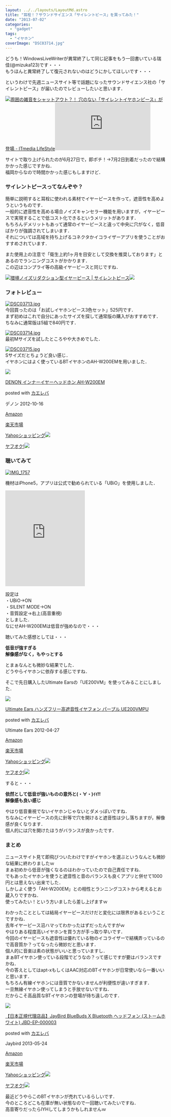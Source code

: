 ```yaml
---
layout: ../../layouts/LayoutMd.astro
title: "耳栓！？サウンドサイエンス「サイレントピース」を買ってみた！"
date: "2013-07-02"
categories: 
  - "gadget"
tags: 
  - "イヤホン"
coverImage: "DSC03714.jpg"
---
```


どうも！WindowsLiveWriterが異常終了して同じ記事をもう一回書いている瑞佳(@mizuka123)です・・・  
もうほんと異常終了して復元されないのはどうにかしてほしいです・・・

というわけで先週ニュースサイト等で話題になったサウンドサイエンス社の「サイレントピース」が届いたのでレビューしたいと思います．

[![](http://capture.heartrails.com/150x130/shadow?http://www.itmedia.co.jp/lifestyle/articles/1306/27/news165.html)](http://www.itmedia.co.jp/lifestyle/articles/1306/27/news165.html)[周囲の雑音をシャットアウト？！ 穴のない「サイレントイヤホンピース」が登場 - ITmedia LifeStyle](http://www.itmedia.co.jp/lifestyle/articles/1306/27/news165.html)[![](http://b.hatena.ne.jp/entry/image/http://www.itmedia.co.jp/lifestyle/articles/1306/27/news165.html)](http://b.hatena.ne.jp/entry/http://www.itmedia.co.jp/lifestyle/articles/1306/27/news165.html)

サイトで取り上げられたのが6月27日で，即ポチ！→7月2日到着だったので結構かかった感じですかね．  
福岡からなので時間かかった感じもしますけど．

### サイレントピースってなんぞや？

簡単に説明すると耳栓に使われる素材でイヤーピースを作って，遮音性を高めようというものです．  
一般的に遮音性を高める場合ノイズキャンセラー機能を用いますが，イヤーピースで実現することで低コスト化できるというメリットがあります．  
もちろんデメリットもあって通常のイヤーピースと違って中央に穴がなく，低音ばかりが強調されてしまいます．  
それについては高域を持ち上げるコネクタかイコライザーアプリを使うことがおすすめされています．

また使用上の注意で「衛生上約1ヶ月を目安として交換を推奨しております」とあるのでランニングコストがかかります．  
この辺はコンプライ等の高級イヤーピースと同じですね．

[![](http://capture.heartrails.com/150x130/shadow?http://www.silentpiece.jp/)](http://www.silentpiece.jp/)[環境ノイズリダクション型イヤーピース | サイレントピース](http://www.silentpiece.jp/)[![](http://b.hatena.ne.jp/entry/image/http://www.silentpiece.jp/)](http://b.hatena.ne.jp/entry/http://www.silentpiece.jp/)  

### フォトレビュー

[![DSC03713.jpg](images/9192548758_f7d6d52897_b.jpg)](http://www.flickr.com/photos/67522130@N08/9192548758/ "DSC03713.jpg")  
今回買ったのは「お試しイヤホンピース3色セット」525円です．  
まず初めはこれで自分にあったサイズを探して通常版の購入がおすすめです．  
ちなみに通常版は5組で840円です．

[![DSC03714.jpg](images/9192549766_09b5879e7c_b.jpg)](http://www.flickr.com/photos/67522130@N08/9192549766/ "DSC03714.jpg")  
最初Mサイズを試したところやや大きめでした．

[![DSC03715.jpg](images/9189754325_3b1e3351dd_b.jpg)](http://www.flickr.com/photos/67522130@N08/9189754325/ "DSC03715.jpg")  
Sサイズだとちょうど良い感じ．  
イヤホンにはよく使っているBTイヤホンのAH-W200EMを用いました．

[![](images/41uI8cCazoL._SL160_.jpg)](https://www.amazon.co.jp/exec/obidos/ASIN/B008MUXYOE/mizuka123-22/ref=nosim/)

[DENON インナーイヤーヘッドホン AH-W200EM](https://www.amazon.co.jp/exec/obidos/ASIN/B008MUXYOE/mizuka123-22/ref=nosim/)

posted with [カエレバ](http://kaereba.com)

デノン 2012-10-16

[Amazon](http://www.amazon.co.jp/gp/search?keywords=AH-W200EM&__mk_ja_JP=%83J%83%5E%83J%83i&tag=mizuka123-22 "アマゾン")

[楽天市場](http://hb.afl.rakuten.co.jp/hgc/032b53ee.4b34c5ee.0f4a541e.f440145e/?pc=http%3A%2F%2Fsearch.rakuten.co.jp%2Fsearch%2Fmall%2FAH-W200EM%2F-%2Ff.1-p.1-s.1-sf.0-st.A-v.2%3Fx%3D0%26scid%3Daf_ich_link_urltxt%26m%3Dhttp%3A%2F%2Fm.rakuten.co.jp%2F "楽天市場")

[Yahooショッピング![](//ad.jp.ap.valuecommerce.com/servlet/gifbanner?sid=3066752&pid=881990642)](//ck.jp.ap.valuecommerce.com/servlet/referral?sid=3066752&pid=881990642&vc_url=http%3A%2F%2Fshopping.search.yahoo.co.jp%2Fsearch%3FuIv%3Don%26ei%3DUTF-8%26tab_ex%3Dcommerce%26slider%3D0%26va%3DAH-W200EM "Yahooショッピング")

[ヤフオク!![](//ad.jp.ap.valuecommerce.com/servlet/gifbanner?sid=3066752&pid=881990645)](//ck.jp.ap.valuecommerce.com/servlet/referral?sid=3066752&pid=881990645&vc_url=http%3A%2F%2Fauctions.search.yahoo.co.jp%2Fsearch%3Fvo%3D%26ve%3D%26auccat%3D0%26aucminprice%3D%26aucmaxprice%3D%26aucmin_bidorbuy_price%3D%26aucmax_bidorbuy_price%3D%26loc_cd%3D0%26abatch%3D0%26istatus%3D0%26filtered%3D1%26ei%3DUTF-8%26tab_ex%3Dcommerce%26va%3DAH-W200EM "ヤフオク!")

### 聴いてみて

[![IMG_1757](images/IMG_1757_thumb.png "IMG_1757")](//mizuka123.net/wp-content/uploads/2013/07/IMG_1757.png)

機材はiPhone5，アプリは公式で勧められている「UBiO」を使用しました．

<iframe style="height: 300px; overflow-x: hidden; overflow-y: hidden; width: 250px; border-width: 0px;" src="http://widgets.itunes.apple.com/widget.html?c=jp&amp;brc=FFFFFF&amp;blc=FFFFFF&amp;trc=FFFFFF&amp;tlc=FFFFFF&amp;d=&amp;t=&amp;m=software&amp;e=software&amp;w=250&amp;h=300&amp;ids=563103341&amp;wt=discovery&amp;partnerId=30&amp;affiliate_id=http%3A%2F%2Fclick.linksynergy.com%2Ffs-bin%2Fstat%3Fid%3DBT%2FnxoPOAqI%26offerid%3D94348%26type%3D3%26subid%3D0%26tmpid%3D2192%26RD_PARM1%3D" height="240" width="320" frameborder="0"></iframe>

設定は  
・UBiO→ON  
・SILENT MODE→ON  
・音質設定→右上(高音重視)  
としました．  
なにせAH-W200EMは低音が強めなので・・・

聴いてみた感想としては・・・

**低音が強すぎる  
解像感がなく，もやっとする**

とまぁなんとも微妙な結果でした．  
どうやらイヤホンに依存する感じですね．

そこで先日購入したUltimate Earsの「UE200VM」を使ってみることにしました．

[![](images/31lgyvEk0vL._SL160_.jpg)](https://www.amazon.co.jp/exec/obidos/ASIN/B007TPEOYC/mizuka123-22/ref=nosim/)

[Ultimate Ears ハンズフリー高遮音性イヤフォン パープル UE200VMPU](https://www.amazon.co.jp/exec/obidos/ASIN/B007TPEOYC/mizuka123-22/ref=nosim/)

posted with [カエレバ](http://kaereba.com)

Ultimate Ears 2012-04-27

[Amazon](http://www.amazon.co.jp/gp/search?keywords=UE200VM&__mk_ja_JP=%83J%83%5E%83J%83i&tag=mizuka123-22 "アマゾン")

[楽天市場](http://hb.afl.rakuten.co.jp/hgc/032b53ee.4b34c5ee.0f4a541e.f440145e/?pc=http%3A%2F%2Fsearch.rakuten.co.jp%2Fsearch%2Fmall%2FUE200VM%2F-%2Ff.1-p.1-s.1-sf.0-st.A-v.2%3Fx%3D0%26scid%3Daf_ich_link_urltxt%26m%3Dhttp%3A%2F%2Fm.rakuten.co.jp%2F "楽天市場")

[Yahooショッピング![](//ad.jp.ap.valuecommerce.com/servlet/gifbanner?sid=3066752&pid=881990642)](//ck.jp.ap.valuecommerce.com/servlet/referral?sid=3066752&pid=881990642&vc_url=http%3A%2F%2Fshopping.search.yahoo.co.jp%2Fsearch%3FuIv%3Don%26ei%3DUTF-8%26tab_ex%3Dcommerce%26slider%3D0%26va%3DUE200VM "Yahooショッピング")

[ヤフオク!![](//ad.jp.ap.valuecommerce.com/servlet/gifbanner?sid=3066752&pid=881990645)](//ck.jp.ap.valuecommerce.com/servlet/referral?sid=3066752&pid=881990645&vc_url=http%3A%2F%2Fauctions.search.yahoo.co.jp%2Fsearch%3Fvo%3D%26ve%3D%26auccat%3D0%26aucminprice%3D%26aucmaxprice%3D%26aucmin_bidorbuy_price%3D%26aucmax_bidorbuy_price%3D%26loc_cd%3D0%26abatch%3D0%26istatus%3D0%26filtered%3D1%26ei%3DUTF-8%26tab_ex%3Dcommerce%26va%3DUE200VM "ヤフオク!")

すると・・・

**依然として低音が強いものの意外と(・∀・)ｲｲ!!  
解像感も良い感じ**

やはり低音重視でないイヤホンじゃないとダメっぽいですね．  
ちなみにイヤーピースの先に針等で穴を開けると遮音性は少し落ちますが，解像感が良くなります．  
個人的には穴を開けたほうがバランスが良かったです．

### まとめ

ニュースサイト見て即飛びついたわけですがイヤホンを選ぶというなんとも微妙な結果に終わりましたｗ  
まぁ初めから低音が強くなるのはわかっていたので自己責任ですね．  
でもあったイヤホンを使うと遮音性と音のバランスも良くアプリと併せて1000円とは思えない出来でした．  
しかしよく使う「AH-W200EM」との相性とランニングコストから考えるとお蔵入りですかね．  
使ってみたい！という方いましたら差し上げますｗ

わかったこととしては結局イヤーピースだけだと変化には限界があるということですかね．  
去年イヤーピース沼ハマってわかったはずだったんですがｗ  
やはりある程度高いイヤホンを買う方が手っ取り早いです．  
今回のイヤーピースも遮音性は優れている物のイコライザーで結構弄っているので高音質か？ってなったら微妙だと思います．  
個人的に音楽は素の状態がいいと思っていますし．  
まぁBTイヤホン使っている段階でどうなの？って感じですが要はバランスですかね．  
今の答えとしてはapt-xもしくはAAC対応のBTイヤホンが日常使いなら一番いいと思います．  
もちろん有線イヤホンには音質でかないませんが利便性が違いすぎます．  
一旦無線イヤホン使ってしまうと手放せないですね．  
だからこそ高品質なBTイヤホンの登場が待ち遠しのです．

[![](images/31DOKvr3Y9L._SL160_.jpg)](https://www.amazon.co.jp/exec/obidos/ASIN/B00CGXTOSI/mizuka123-22/ref=nosim/)

[【日本正規代理店品】JayBird BlueBuds X Bluetooth ヘッドフォン (ストームホワイト) JBD-EP-000003](https://www.amazon.co.jp/exec/obidos/ASIN/B00CGXTOSI/mizuka123-22/ref=nosim/)

posted with [カエレバ](http://kaereba.com)

Jaybird 2013-05-24

[Amazon](http://www.amazon.co.jp/gp/search?keywords=JayBird%20BlueBuds%20X%20Bluetooth&__mk_ja_JP=%83J%83%5E%83J%83i&tag=mizuka123-22 "アマゾン")

[楽天市場](http://hb.afl.rakuten.co.jp/hgc/032b53ee.4b34c5ee.0f4a541e.f440145e/?pc=http%3A%2F%2Fsearch.rakuten.co.jp%2Fsearch%2Fmall%2FJayBird%2520BlueBuds%2520X%2520Bluetooth%2F-%2Ff.1-p.1-s.1-sf.0-st.A-v.2%3Fx%3D0%26scid%3Daf_ich_link_urltxt%26m%3Dhttp%3A%2F%2Fm.rakuten.co.jp%2F "楽天市場")

[Yahooショッピング![](//ad.jp.ap.valuecommerce.com/servlet/gifbanner?sid=3066752&pid=881990642)](//ck.jp.ap.valuecommerce.com/servlet/referral?sid=3066752&pid=881990642&vc_url=http%3A%2F%2Fshopping.search.yahoo.co.jp%2Fsearch%3FuIv%3Don%26ei%3DUTF-8%26tab_ex%3Dcommerce%26slider%3D0%26va%3DJayBird%2520BlueBuds%2520X%2520Bluetooth "Yahooショッピング")

[ヤフオク!![](//ad.jp.ap.valuecommerce.com/servlet/gifbanner?sid=3066752&pid=881990645)](//ck.jp.ap.valuecommerce.com/servlet/referral?sid=3066752&pid=881990645&vc_url=http%3A%2F%2Fauctions.search.yahoo.co.jp%2Fsearch%3Fvo%3D%26ve%3D%26auccat%3D0%26aucminprice%3D%26aucmaxprice%3D%26aucmin_bidorbuy_price%3D%26aucmax_bidorbuy_price%3D%26loc_cd%3D0%26abatch%3D0%26istatus%3D0%26filtered%3D1%26ei%3DUTF-8%26tab_ex%3Dcommerce%26va%3DJayBird%2520BlueBuds%2520X%2520Bluetooth "ヤフオク!")

最近どうやらこのBTイヤホンが売れているらしいです．  
今のところどこも在庫が無い状態なので一回聴いてみたいですね．  
高音寄りだったらIYHしてしまうかもしれませんｗ
